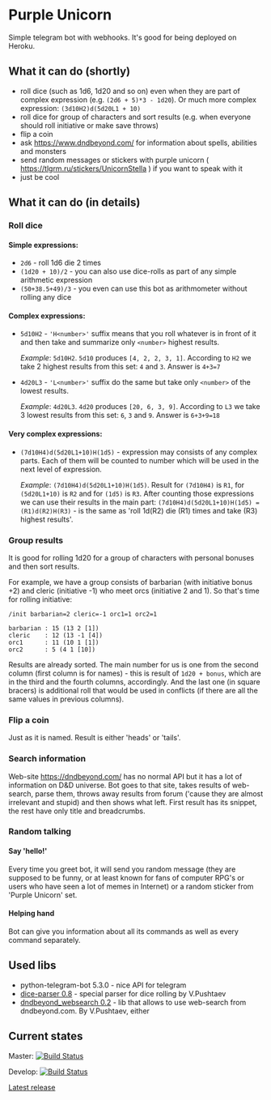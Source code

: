 # Purple Unicorn
Simple telegram bot with webhooks. It's good for being deployed on Heroku.

## What it can do (shortly)
* roll dice (such as 1d6, 1d20 and so on) even when they are part of complex expression (e.g. `(2d6 + 5)*3 - 1d20`). Or much more complex expression: `(3d10H2)d(5d20L1 + 10)`
* roll dice for group of characters and sort results (e.g. when everyone should roll initiative or make save throws)
* flip a coin
* ask https://www.dndbeyond.com/ for information about spells, abilities and monsters
* send random messages or stickers with purple unicorn ( https://tlgrm.ru/stickers/UnicornStella ) if you want to speak with it
* just be cool

## What it can do (in details)
### Roll dice
#### Simple expressions:
* `2d6` - roll 1d6 die 2 times
* `(1d20 + 10)/2` - you can also use dice-rolls as part of any simple arithmetic expression
* `(50+38.5+49)/3` - you even can use this  bot as arithmometer without rolling any dice
#### Complex expressions:
* `5d10H2` - `'H<number>'` suffix means that you roll whatever is in front of it and then take and summarize only `<number>` highest results.
  
  *Example*: `5d10H2`. `5d10` produces `[4, 2, 2, 3, 1]`. According to `H2` we take 2 highest results from this set: `4` and `3`. Answer is `4+3=7`
* `4d20L3` - `'L<number>'` suffix do the same but take only `<number>` of the lowest results.
  
  *Example*: `4d20L3`. `4d20` produces `[20, 6, 3, 9]`. According to `L3` we take 3 lowest results from this set: `6`, `3` and `9`. Answer is `6+3+9=18`
#### Very complex expressions:
* `(7d10H4)d(5d20L1+10)H(1d5)` - expression may consists of any complex parts. Each of them will be counted to number which will be used in the next level of expression.
  
  *Example*: `(7d10H4)d(5d20L1+10)H(1d5)`. Result for `(7d10H4)` is `R1`, for `(5d20L1+10)` is `R2` and for `(1d5)` is `R3`. After counting those expressions we can use their results in the main part: `(7d10H4)d(5d20L1+10)H(1d5) = (R1)d(R2)H(R3)` - is the same as 'roll 1d(R2) die (R1) times and take (R3) highest results'.
### Group results
It is good for rolling 1d20 for a group of characters with personal bonuses and then sort results.

For example, we have a group consists of barbarian (with initiative bonus +2) and cleric (initiative -1) who meet orcs (initiative 2 and 1). So that's time for rolling initiative:

```/init barbarian=2 cleric=-1 orc1=1 orc2=1```

```Results:
barbarian : 15 (13 2 [1])
cleric    : 12 (13 -1 [4])
orc1      : 11 (10 1 [1])
orc2      : 5 (4 1 [10])
```

Results are already sorted. The main number for us is one from the second column (first column is for names) - this is result of `1d20 + bonus`, which are in the third and the fourth columns, accordingly. And the last one (in square bracers) is additional roll that would be used in conflicts (if there are all the same values in previous columns).

### Flip a coin
Just as it is named. Result is either 'heads' or 'tails'.

### Search information
Web-site https://dndbeyond.com/ has no normal API but it has a lot of information on D&D universe. Bot goes to that site, takes results of web-search, parse them, throws away results from forum ('cause they are almost irrelevant and stupid) and then shows what left. First result has its snippet, the rest have only title and breadcrumbs.

### Random talking
#### Say 'hello!'
Every time you greet bot, it will send you random message (they are supposed to be funny, or at least known for fans of computer RPG's or users who have seen a lot of memes in Internet) or a random sticker from 'Purple Unicorn' set.

#### Helping hand
Bot can give you information about all its commands as well as every command separately.

## Used libs
* python-telegram-bot 5.3.0 - nice API for telegram
* [dice-parser 0.8](https://github.com/VadimPushtaev/dice_parser) - special parser for dice rolling by V.Pushtaev
* [dndbeyond_websearch 0.2](https://github.com/VadimPushtaev/dndbeyond_websearch) - lib that allows to use web-search from dndbeyond.com. By V.Pushtaev, either 

## Current states
Master: [![Build Status](https://semaphoreci.com/api/v1/graukin/purple_unicorn/branches/master/badge.svg)](https://semaphoreci.com/graukin/purple_unicorn)

Develop: [![Build Status](https://semaphoreci.com/api/v1/graukin/purple_unicorn/branches/develop/badge.svg)](https://semaphoreci.com/graukin/purple_unicorn)

[Latest release](https://github.com/graukin/purple_unicorn/releases/tag/v1.5.1)

